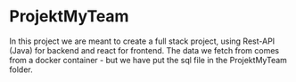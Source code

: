 # ProjektMyTeam
In this project we are meant to create a full stack project, using Rest-API (Java) for backend and react for frontend.
The data we fetch from comes from a docker container - but we have put the sql file in the ProjektMyTeam folder.
